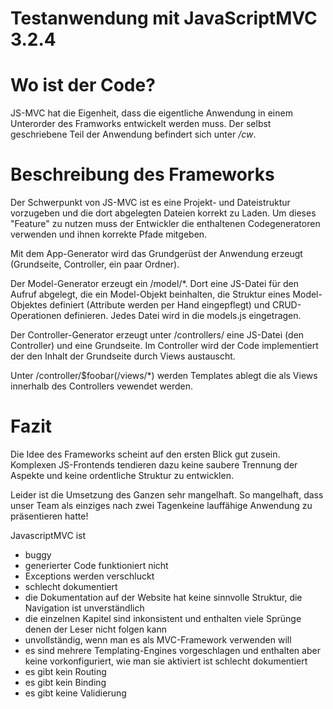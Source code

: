 Testanwendung mit JavaScriptMVC 3.2.4
=======================================

# Wo ist der Code?

JS-MVC hat die Eigenheit, dass die eigentliche Anwendung in einem Unterorder des Framworks entwickelt werden muss.
Der selbst geschriebene Teil der Anwendung befindert sich unter _/cw_.

# Beschreibung des Frameworks

Der Schwerpunkt von JS-MVC ist es eine Projekt- und Dateistruktur
vorzugeben und die dort abgelegten Dateien korrekt zu Laden. Um
dieses "Feature" zu nutzen muss der Entwickler die enthaltenen
Codegeneratoren verwenden und ihnen korrekte Pfade mitgeben.

Mit dem App-Generator wird das Grundgerüst der Anwendung erzeugt
(Grundseite, Controller, ein paar Ordner).

Der Model-Generator erzeugt ein /model/*. Dort eine JS-Datei für den
Aufruf abgelegt, die ein Model-Objekt beinhalten, die Struktur eines
Model-Objektes definiert (Attribute werden per Hand eingepflegt) und
CRUD-Operationen definieren. Jedes Datei wird in die models.js
eingetragen.

Der Controller-Generator erzeugt unter /controllers/ eine JS-Datei
(den Controller) und eine Grundseite.  Im Controller wird der Code
implementiert der den Inhalt der Grundseite durch Views austauscht.

Unter /controller/$foobar(/views/*) werden Templates ablegt die als
Views innerhalb des Controllers vewendet werden.

# Fazit

Die Idee des Frameworks scheint auf den ersten Blick gut
zusein. Komplexen JS-Frontends tendieren dazu keine saubere Trennung
der Aspekte und keine ordentliche Struktur zu entwicklen.

Leider ist die Umsetzung des Ganzen sehr mangelhaft. So mangelhaft,
dass unser Team als einziges nach zwei Tagenkeine lauffähige Anwendung
zu präsentieren hatte!

JavascriptMVC ist
- buggy
 - generierter Code funktioniert nicht
 - Exceptions werden verschluckt
- schlecht dokumentiert
 - die Dokumentation auf der Website hat keine sinnvolle Struktur, die Navigation ist unverständlich 
 - die einzelnen Kapitel sind inkonsistent und enthalten viele Sprünge denen der Leser nicht folgen kann
- unvollständig, wenn man es als MVC-Framework verwenden will
 - es sind mehrere Templating-Engines vorgeschlagen und enthalten aber keine vorkonfiguriert, wie man sie aktiviert ist schlecht dokumentiert
 - es gibt kein Routing
 - es gibt kein Binding
 - es gibt keine Validierung